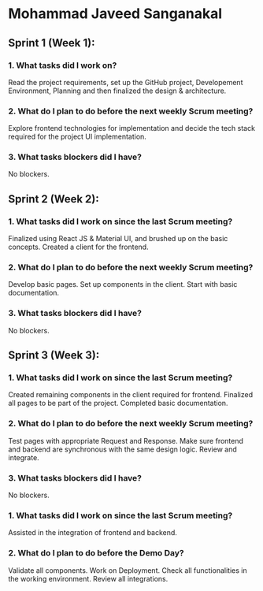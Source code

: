 # Mohammad Javeed Sanganakal

## Sprint 1 (Week 1):

### 1. What tasks did I work on?

Read the project requirements, set up the GitHub project, Developement Environment, Planning and then finalized the design & architecture.

### 2. What do I plan to do before the next weekly Scrum meeting?

Explore frontend technologies for implementation and decide the tech stack required for the project UI implementation.

### 3. What tasks blockers did I have?

No blockers.

## Sprint 2 (Week 2):

### 1. What tasks did I work on since the last Scrum meeting?

Finalized using React JS &  Material UI, and brushed up on the basic concepts. Created a client for the frontend.

### 2. What do I plan to do before the next weekly Scrum meeting?

Develop basic pages. Set up components in the client. Start with basic documentation.

### 3. What tasks blockers did I have?

No blockers.

## Sprint 3 (Week 3):

### 1. What tasks did I work on since the last Scrum meeting?

Created remaining components in the client required for frontend. Finalized all pages to be part of the project. Completed basic documentation.

### 2. What do I plan to do before the next weekly Scrum meeting?

Test pages with appropriate Request and Response. Make sure frontend and backend are synchronous with the same design logic. Review and integrate.

### 3. What tasks blockers did I have?

No blockers.

### 1. What tasks did I work on since the last Scrum meeting?

Assisted in the integration of frontend and backend.

### 2. What do I plan to do before the Demo Day?

Validate all components. Work on Deployment. Check all functionalities in the working environment. Review all integrations.



